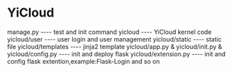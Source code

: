 # YiCloud
manage.py ---- test and init command
yicloud   ---- YiCloud kernel code
yicloud/user ---- user login and user management
yicloud/static ---- static file
yicloud/templates ----  jinja2 template
yicloud/app.py & yicloud/init.py & yicloud/config.py ---- init and deploy flask
yicloud/extension.py ---- init and config flask extention,example:Flask-Login and so on
